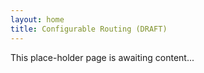 ```yaml
---
layout: home
title: Configurable Routing (DRAFT)
---
```


This place-holder page is awaiting content...
